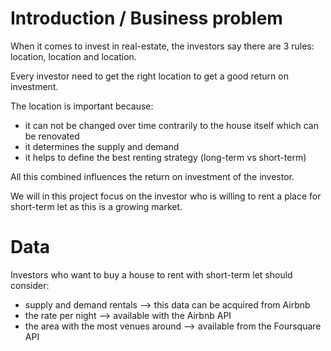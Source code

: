 # Introduction / Business problem

When it comes to invest in real-estate, the investors say there are 3 rules: location, location and location.

Every investor need to get the right location to get a good return on investment.

The location is important because:
- it can not be changed over time contrarily to the house itself which can be renovated
- it determines the supply and demand
- it helps to define the best renting strategy (long-term vs short-term)

All this combined influences the return on investment of the investor.

We will in this project focus on the investor who is willing to rent a place for short-term let as this is a growing 
market.

# Data

Investors who want to buy a house to rent with short-term let should consider:
- supply and demand rentals --> this data can be acquired from Airbnb
- the rate per night --> available with the Airbnb API
- the area with the most venues around --> available from the Foursquare API
